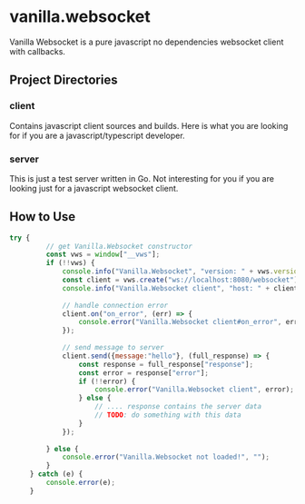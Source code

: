 # vanilla.websocket
Vanilla Websocket is a pure javascript no dependencies websocket client with callbacks.

## Project Directories

### client
Contains javascript client sources and builds.
Here is what you are looking for if you are a javascript/typescript developer.

### server
This is just a test server written in Go. Not interesting for you if you are looking just for a javascript websocket client.

## How to Use

```javascript
try {      
         // get Vanilla.Websocket constructor
         const vws = window["__vws"];
         if (!!vws) {
             console.info("Vanilla.Websocket", "version: " + vws.version);
             const client = vws.create("ws://localhost:8080/websocket");
             console.info("Vanilla.Websocket client", "host: " + client.host);
 
             // handle connection error
             client.on("on_error", (err) => {
                 console.error("Vanilla.Websocket client#on_error", err);
             });
 
             // send message to server
             client.send({message:"hello"}, (full_response) => {
                 const response = full_response["response"];
                 const error = response["error"];
                 if (!!error) {
                     console.error("Vanilla.Websocket client", error);
                 } else {
                     // .... response contains the server data
                     // TODO: do something with this data
                 }
             });
 
         } else {
             console.error("Vanilla.Websocket not loaded!", "");
         }
     } catch (e) {
         console.error(e);
     }
```



